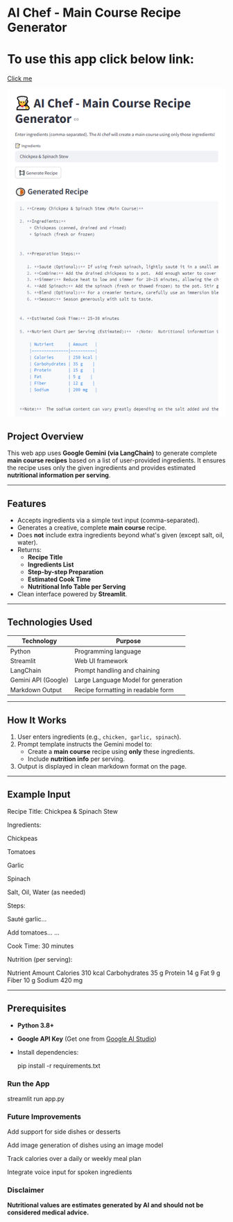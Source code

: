 #  AI Chef - Main Course Recipe Generator

# To use this app click below link:

[Click me]()


![Img](image.png)

## **Project Overview**

This web app uses **Google Gemini (via LangChain)** to generate complete **main course recipes** based on a list of user-provided ingredients. It ensures the recipe uses only the given ingredients and provides estimated **nutritional information per serving**.

---

## **Features**

- Accepts ingredients via a simple text input (comma-separated).
- Generates a creative, complete **main course** recipe.
- Does **not** include extra ingredients beyond what's given (except salt, oil, water).
- Returns:
  - **Recipe Title**
  - **Ingredients List**
  - **Step-by-step Preparation**
  - **Estimated Cook Time**
  - **Nutritional Info Table per Serving**
- Clean interface powered by **Streamlit**.

---

## **Technologies Used**

| **Technology**        | **Purpose**                                 |
|-----------------------|----------------------------------------------|
| Python                | Programming language                         |
| Streamlit             | Web UI framework                             |
| LangChain             | Prompt handling and chaining                 |
| Gemini API (Google)   | Large Language Model for generation          |
| Markdown Output       | Recipe formatting in readable form           |

---

## **How It Works**

1. User enters ingredients (e.g., `chicken, garlic, spinach`).
2. Prompt template instructs the Gemini model to:
   - Create a **main course** recipe using **only** these ingredients.
   - Include **nutrition info** per serving.
3. Output is displayed in clean markdown format on the page.

---

## **Example Input**

Recipe Title: Chickpea & Spinach Stew

Ingredients:

Chickpeas

Tomatoes

Garlic

Spinach

Salt, Oil, Water (as needed)

Steps:

Sauté garlic...

Add tomatoes...
...

Cook Time: 30 minutes

Nutrition (per serving):

Nutrient	Amount
Calories	310 kcal
Carbohydrates	35 g
Protein	14 g
Fat	9 g
Fiber	10 g
Sodium	420 mg


---

## **Prerequisites**

- **Python 3.8+**
- **Google API Key** (Get one from [Google AI Studio](https://aistudio.google.com/app/apikey))

- Install dependencies:
 
  pip install -r requirements.txt

### Run the App

streamlit run app.py

### Future Improvements

Add support for side dishes or desserts

Add image generation of dishes using an image model

Track calories over a daily or weekly meal plan

Integrate voice input for spoken ingredients

### Disclaimer

**Nutritional values are estimates generated by AI and should not be considered medical advice.**